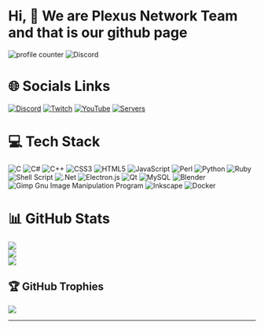 Hi, 👋 We are Plexus Network Team and that is our github page
=============================================================

![profile counter](https://komarev.com/ghpvc/?username=PlexusNetworkSystem&label=Profile+Views&color=3E9FEF) ![Discord](https://img.shields.io/discord/939514422613901352?label=Discord)

🌐 Socials Links
================

[![Discord](https://img.shields.io/badge/Discord-%237289DA.svg?logo=discord&logoColor=white)](https://discord.gg/dkVgDuS5AY) [![Twitch](https://img.shields.io/badge/Twitch-%239146FF.svg?logo=Twitch&logoColor=white)](https://twitch.tv/plexusnetworkacademy) [![YouTube](https://img.shields.io/badge/YouTube-%23FF0000.svg?logo=YouTube&logoColor=white)](https://www.youtube.com/channel/UC_YNbfCMFmSeYsK2_i1HR-Q) [![Servers](https://img.shields.io/static/v1?label=Plexus&message=Servers&color=blue)](https://plexusnetworksystem.github.io/Servers/)





💻 Tech Stack
=============

![C](https://img.shields.io/badge/c-%2300599C.svg?style=for-the-badge&logo=c&logoColor=white) ![C#](https://img.shields.io/badge/c%23-%23239120.svg?style=for-the-badge&logo=c-sharp&logoColor=white) ![C++](https://img.shields.io/badge/c++-%2300599C.svg?style=for-the-badge&logo=c%2B%2B&logoColor=white) ![CSS3](https://img.shields.io/badge/css3-%231572B6.svg?style=for-the-badge&logo=css3&logoColor=white) ![HTML5](https://img.shields.io/badge/html5-%23E34F26.svg?style=for-the-badge&logo=html5&logoColor=white) ![JavaScript](https://img.shields.io/badge/javascript-%23323330.svg?style=for-the-badge&logo=javascript&logoColor=%23F7DF1E) ![Perl](https://img.shields.io/badge/perl-%2339457E.svg?style=for-the-badge&logo=perl&logoColor=white) ![Python](https://img.shields.io/badge/python-3670A0?style=for-the-badge&logo=python&logoColor=ffdd54) ![Ruby](https://img.shields.io/badge/ruby-%23CC342D.svg?style=for-the-badge&logo=ruby&logoColor=white) ![Shell Script](https://img.shields.io/badge/shell_script-%23121011.svg?style=for-the-badge&logo=gnu-bash&logoColor=white) ![.Net](https://img.shields.io/badge/.NET-5C2D91?style=for-the-badge&logo=.net&logoColor=white) ![Electron.js](https://img.shields.io/badge/Electron-191970?style=for-the-badge&logo=Electron&logoColor=white) ![Qt](https://img.shields.io/badge/Qt-%23217346.svg?style=for-the-badge&logo=Qt&logoColor=white) ![MySQL](https://img.shields.io/badge/mysql-%2300f.svg?style=for-the-badge&logo=mysql&logoColor=white) ![Blender](https://img.shields.io/badge/blender-%23F5792A.svg?style=for-the-badge&logo=blender&logoColor=white) ![Gimp Gnu Image Manipulation Program](https://img.shields.io/badge/Gimp-657D8B?style=for-the-badge&logo=gimp&logoColor=FFFFFF) ![Inkscape](https://img.shields.io/badge/Inkscape-e0e0e0?style=for-the-badge&logo=inkscape&logoColor=080A13) ![Docker](https://img.shields.io/badge/docker-%230db7ed.svg?style=for-the-badge&logo=docker&logoColor=white)

📊 GitHub Stats
===============

![](https://github-readme-stats.vercel.app/api?username=PlexusNetworkSystem&theme=dark&hide_border=false&include_all_commits=true&count_private=false)  
![](https://github-readme-streak-stats.herokuapp.com/?user=PlexusNetworkSystem&theme=dark&hide_border=false)  
![](https://github-readme-stats.vercel.app/api/top-langs/?username=PlexusNetworkSystem&theme=dark&hide_border=false&include_all_commits=true&count_private=false&layout=compact)

🏆 GitHub Trophies
------------------

![](https://github-profile-trophy.vercel.app/?username=PlexusNetworkSystem&theme=gruvbox&no-frame=true&no-bg=false&margin-w=4)

* * *
